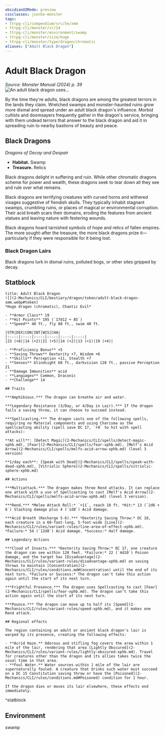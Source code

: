 ```yaml
---
obsidianUIMode: preview
cssclasses: json5e-monster
tags:
- ttrpg-cli/compendium/src/5e/xmm
- ttrpg-cli/monster/cr/14
- ttrpg-cli/monster/environment/swamp
- ttrpg-cli/monster/size/huge
- ttrpg-cli/monster/type/dragon/chromatic
aliases: ["Adult Black Dragon"]
---
```

# Adult Black Dragon
*Source: Monster Manual (2024) p. 39*  
![An adult black dragon uses...](2-Mechanics/CLI/bestiary/dragon/img/black-dragon.webp#right "An adult black dragon uses its acid breath to melt the construct defenders of a clockwork fortress")

By the time they're adults, black dragons are among the greatest terrors in the lands they claim. Wretched swamps and monster-haunted ruins grow more dismal and spread under an adult black dragon's influence. Morbid cultists and doomsayers frequently gather in the dragon's service, bringing with them undead terrors that answer to the black dragon and aid it in spreading ruin to nearby bastions of beauty and peace.

## Black Dragons

*Dragons of Decay and Despair*

- **Habitat.** Swamp  
- **Treasure.** Relics  

Black dragons delight in suffering and ruin. While other chromatic dragons scheme for power and wealth, these dragons seek to tear down all they see and rule over what remains.

Black dragons are terrifying creatures with curved horns and withered visages suggestive of fiendish skulls. They typically inhabit stagnant swamps, crumbling ruins, or places of magical or environmental corruption. Their acid breath scars their domains, eroding the features from ancient statues and leaving nature with festering wounds.

Black dragons hoard tarnished symbols of hope and relics of fallen empires. The more sought-after the treasure, the more black dragons prize it—particularly if they were responsible for it being lost.

### Black Dragon Lairs

Black dragons lurk in dismal ruins, polluted bogs, or other sites gripped by decay.

## Statblock

```ad-statblock
title: Adult Black Dragon
![](2-Mechanics/CLI/bestiary/dragon/token/adult-black-dragon-xmm.webp#token)
*Huge dragon (chromatic), Chaotic Evil*

- **Armor Class** 19 
- **Hit Points** 195 (`17d12 + 85`) 
- **Speed** 40 ft., fly 80 ft., swim 40 ft.

|STR|DEX|CON|INT|WIS|CHA|
|:---:|:---:|:---:|:---:|:---:|:---:|
|23 (+6)|14 (+2)|21 (+5)|14 (+2)|13 (+1)|19 (+4)|

- **Proficiency Bonus** +5
- **Saving Throws** Dexterity +7, Wisdom +6
- **Skills** Perception +11, Stealth +7
- **Senses** blindsight 60 ft., darkvision 120 ft., passive Perception 21
- **Damage Immunities** acid
- **Languages** Common, Draconic
- **Challenge** 14

## Traits

***Amphibious.*** The dragon can breathe air and water.

***Legendary Resistance (3/Day, or 4/Day in Lair).*** If the dragon fails a saving throw, it can choose to succeed instead.

***Spellcasting.*** The dragon casts one of the following spells, requiring no Material components and using Charisma as the spellcasting ability (spell save DC 17, `+9` to hit with spell attacks):

**At will**: [Detect Magic](2-Mechanics/CLI/spells/detect-magic-xphb.md), [Fear](2-Mechanics/CLI/spells/fear-xphb.md), [Melf's Acid Arrow](2-Mechanics/CLI/spells/melfs-acid-arrow-xphb.md) (level 3 version)

**1/day each**: [Speak with Dead](2-Mechanics/CLI/spells/speak-with-dead-xphb.md), [Vitriolic Sphere](2-Mechanics/CLI/spells/vitriolic-sphere-xphb.md)

## Actions

***Multiattack.*** The dragon makes three Rend attacks. It can replace one attack with a use of Spellcasting to cast [Melf's Acid Arrow](2-Mechanics/CLI/spells/melfs-acid-arrow-xphb.md) (level 3 version).

***Rend.*** *Melee Attack Roll:* `+11`, reach 10 ft. *Hit:* 13 (`2d6 + 6`) Slashing damage plus 4 (`1d8`) Acid damage.

***Acid Breath (Recharge 5-6).*** *Dexterity Saving Throw:* DC 18, each creature in a 60-foot-long, 5-foot-wide [Line](2-Mechanics/CLI/rules/variant-rules/line-area-of-effect-xphb.md). *Failure:* 54 (`12d8`) Acid damage. *Success:* Half damage.

## Legendary Actions

***Cloud of Insects.*** *Dexterity Saving Throw:* DC 17, one creature the dragon can see within 120 feet. *Failure:* 22 (`4d10`) Poison damage, and the target has [Disadvantage](2-Mechanics/CLI/rules/variant-rules/disadvantage-xphb.md) on saving throws to maintain [Concentration](2-Mechanics/CLI/rules/conditions.md#Concentration) until the end of its next turn. *Failure or Success:* The dragon can't take this action again until the start of its next turn.

***Frightful Presence.*** The dragon uses Spellcasting to cast [Fear](2-Mechanics/CLI/spells/fear-xphb.md). The dragon can't take this action again until the start of its next turn.

***Pounce.*** The dragon can move up to half its [Speed](2-Mechanics/CLI/rules/variant-rules/speed-xphb.md), and it makes one Rend attack.

## Regional effects

The region containing an adult or ancient black dragon's lair is warped by its presence, creating the following effects:

- **Acrid Haze.** Odorous and stifling fog covers the area within 1 mile of the lair, rendering that area [Lightly Obscured](2-Mechanics/CLI/rules/variant-rules/lightly-obscured-xphb.md). Travel for creatures other than the dragon and its allies takes twice the usual time in that area.  
- **Foul Water.** Water sources within 1 mile of the lair are supernaturally fouled. A creature that drinks such water must succeed on a DC 15 Constitution saving throw or have the [Poisoned](2-Mechanics/CLI/rules/conditions.md#Poisoned) condition for 1 hour.  

If the dragon dies or moves its lair elsewhere, these effects end immediately.
```
^statblock

## Environment

swamp